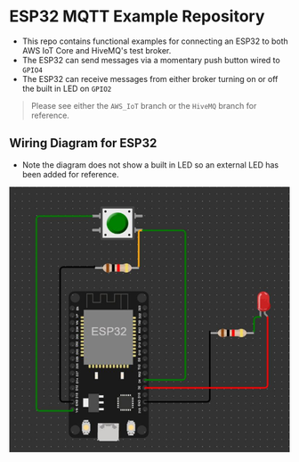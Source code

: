 # ESP32 MQTT Example Repository

- This repo contains functional examples for connecting an ESP32 to both AWS IoT Core and HiveMQ's test broker.
- The ESP32 can send messages via a momentary push button wired to `GPIO4`
- The ESP32 can receive messages from either broker turning on or off the built in LED on `GPIO2`

> Please see either the `AWS_IoT` branch or the `HiveMQ` branch for reference.

## Wiring Diagram for ESP32

- Note the diagram does not show a built in LED so an external LED has been added for reference.

![ESP32](./resources/ESP32.JPG)